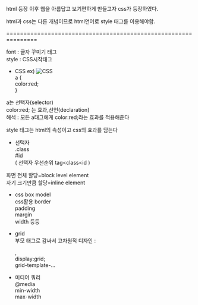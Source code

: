 html 등장 이후 웹을 아름답고 보기편하게 만들고자 css가 등장하였다.  
  
html과 css는 다른 개념이므로 html언어로 style 태그를 이용해야함.  

===============================================================

font : 글자 꾸미기 태그  
style : CSS시작태그  
  
  
+ CSS
ex)
![CSS](http://drive.google.com/uc?export=view&id=1F4ipyravnzD8xhOskCswvQSAzXMSiUYp)  
a {  
color:red;  
}  
  
a는 선택자(selector)   
color:red; 는 효과,선언(declaration)  
해석 : 모든 a태그에게 color:red;라는 효과를 적용해준다  
  
style 태그는 html의 속성이고 css의 효과를 담는다  
  
+ 선택자  
.class  
#id  
( 선택자 우선순위 tag<class<id )  
  
화면 전체 할당=block level element  
자기 크기만큼 할당=inline element  
  
+ css box model  
css활용 border  
        padding  
        margin  
        width 등등  
  
+ grid  
부모 태그로 감싸서 고차원적 디자인 : <div>,<span>  
display:grid;  
grid-template-...  
  
+ 미디어 쿼리  
@media  
min-width  
max-width  
